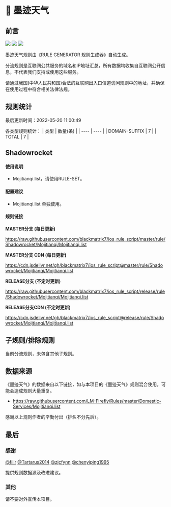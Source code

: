 # 🧸 墨迹天气

## 前言

![](https://shields.io/badge/-移除重复规则-ff69b4) ![](https://shields.io/badge/-DOMAIN与DOMAIN--SUFFIX合并-green) ![](https://shields.io/badge/-IP--CIDR(6)合并-blueviolet) 

墨迹天气规则由《RULE GENERATOR 规则生成器》自动生成。

分流规则是互联网公共服务的域名和IP地址汇总，所有数据均收集自互联网公开信息，不代表我们支持或使用这些服务。

请通过我国(中华人民共和国)合法的互联网出入口信道访问规则中的地址，并确保在使用过程中符合相关法律法规。

## 规则统计

最后更新时间：2022-05-20 11:00:49

各类型规则统计：
| 类型 | 数量(条)  | 
| ---- | ----  |
| DOMAIN-SUFFIX | 7  | 
| TOTAL | 7  | 


## Shadowrocket 

#### 使用说明
- Mojitianqi.list，请使用RULE-SET。

#### 配置建议
- Mojitianqi.list 单独使用。

#### 规则链接
**MASTER分支 (每日更新)**

https://raw.githubusercontent.com/blackmatrix7/ios_rule_script/master/rule/Shadowrocket/Mojitianqi/Mojitianqi.list

**MASTER分支 CDN (每日更新)**

https://cdn.jsdelivr.net/gh/blackmatrix7/ios_rule_script@master/rule/Shadowrocket/Mojitianqi/Mojitianqi.list

**RELEASE分支 (不定时更新)**

https://raw.githubusercontent.com/blackmatrix7/ios_rule_script/release/rule/Shadowrocket/Mojitianqi/Mojitianqi.list

**RELEASE分支CDN (不定时更新)**

https://cdn.jsdelivr.net/gh/blackmatrix7/ios_rule_script@release/rule/Shadowrocket/Mojitianqi/Mojitianqi.list

## 子规则/排除规则


当前分流规则，未包含其他子规则。

## 数据来源

《墨迹天气》的数据来自以下链接，如与本项目的《墨迹天气》规则混合使用，可能会造成规则大量重复。

- https://raw.githubusercontent.com/LM-Firefly/Rules/master/Domestic-Services/Mojitianqi.list


感谢以上规则作者的辛勤付出（排名不分先后）。

## 最后

### 感谢

[@fiiir](https://github.com/fiiir) [@Tartarus2014](https://github.com/Tartarus2014) [@zjcfynn](https://github.com/zjcfynn) [@chenyiping1995](https://github.com/chenyiping1995) 

提供规则数据源及改进建议。

### 其他

请不要对外宣传本项目。